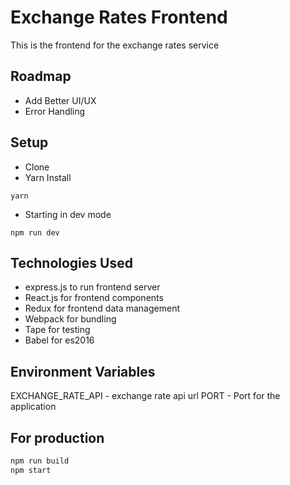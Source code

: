 # Exchange Rates Frontend

This is the frontend for the exchange rates service

## Roadmap

* Add Better UI/UX
* Error Handling

## Setup

* Clone
* Yarn Install
```
yarn
```
* Starting in dev mode
```
npm run dev
```

## Technologies Used
* express.js to run frontend server
* React.js for frontend components
* Redux for frontend data management
* Webpack for bundling
* Tape for testing
* Babel for es2016

## Environment Variables
EXCHANGE_RATE_API - exchange rate api url
PORT - Port for the application

## For production
```bash
npm run build 
npm start
```